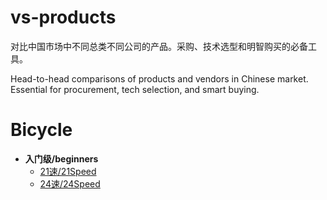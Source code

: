 # vs-products
对比中国市场中不同总类不同公司的产品。采购、技术选型和明智购买的必备工具。

Head-to-head comparisons of products and vendors in Chinese market. Essential for procurement, tech selection, and smart buying.

# Bicycle
+ **入门级/beginners**
    + [21速/21Speed](./bicycle/beginners/21_speed_mountain_bike.md)
    + [24速/24Speed](./bicycle/beginners/24_speed_mountain_bike.md)